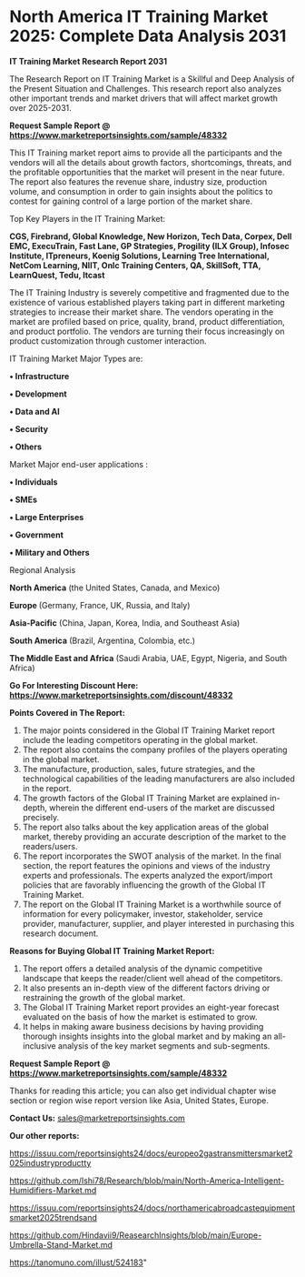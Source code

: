 # North America IT Training Market 2025: Complete Data Analysis 2031

<strong>IT Training Market Research Report 2031</strong>

The Research Report on IT Training Market is a Skillful and Deep Analysis of the Present Situation and Challenges. This research report also analyzes other important trends and market drivers that will affect market growth over 2025-2031.

<strong>Request Sample Report @ <a href=https://www.marketreportsinsights.com/sample/48332>https://www.marketreportsinsights.com/sample/48332</a></strong>

This IT Training market report aims to provide all the participants and the vendors will all the details about growth factors, shortcomings, threats, and the profitable opportunities that the market will present in the near future. The report also features the revenue share, industry size, production volume, and consumption in order to gain insights about the politics to contest for gaining control of a large portion of the market share.

Top Key Players in the IT Training Market:

<strong>CGS, Firebrand, Global Knowledge, New Horizon, Tech Data, Corpex, Dell EMC, ExecuTrain, Fast Lane, GP Strategies, Progility (ILX Group), Infosec Institute, ITpreneurs, Koenig Solutions, Learning Tree International, NetCom Learning, NIIT, Onlc Training Centers, QA, SkillSoft, TTA, LearnQuest, Tedu, Itcast</strong>

The IT Training Industry is severely competitive and fragmented due to the existence of various established players taking part in different marketing strategies to increase their market share. The vendors operating in the market are profiled based on price, quality, brand, product differentiation, and product portfolio. The vendors are turning their focus increasingly on product customization through customer interaction.

IT Training Market Major Types are:

<strong>•  Infrastructure

•  Development

•  Data and AI

•  Security

•  Others</strong>

Market Major end-user applications :

<strong>•  Individuals

•  SMEs

•  Large Enterprises

•  Government

•  Military and Others</strong>

Regional Analysis

</u><strong><b>North America</b></strong> (the United States, Canada, and Mexico)

<strong><b>Europe </b></strong>(Germany, France, UK, Russia, and Italy)

<strong><b>Asia-Pacific</b></strong> (China, Japan, Korea, India, and Southeast Asia)

<strong><b>South America</b></strong> (Brazil, Argentina, Colombia, etc.)

<strong><b>The Middle East and Africa</b></strong> (Saudi Arabia, UAE, Egypt, Nigeria, and South Africa)

<strong>Go For Interesting Discount Here: <a href=https://www.marketreportsinsights.com/discount/48332>https://www.marketreportsinsights.com/discount/48332</a></strong>

<strong>Points Covered in The Report:</strong>
<ol>
  <li>The major points considered in the Global IT Training Market report include the leading competitors operating in the global market.</li>
  <li>The report also contains the company profiles of the players operating in the global market.</li>
  <li>The manufacture, production, sales, future strategies, and the technological capabilities of the leading manufacturers are also included in the report.</li>
  <li>The growth factors of the Global IT Training Market are explained in-depth, wherein the different end-users of the market are discussed precisely.</li>
  <li>The report also talks about the key application areas of the global market, thereby providing an accurate description of the market to the readers/users.</li>
  <li>The report incorporates the SWOT analysis of the market. In the final section, the report features the opinions and views of the industry experts and professionals. The experts analyzed the export/import policies that are favorably influencing the growth of the Global IT Training Market.</li>
  <li>The report on the Global IT Training Market is a worthwhile source of information for every policymaker, investor, stakeholder, service provider, manufacturer, supplier, and player interested in purchasing this research document.</li>
</ol>
<strong>Reasons for Buying Global IT Training Market Report:</strong>

<ol>
  <li>The report offers a detailed analysis of the dynamic competitive landscape that keeps the reader/client well ahead of the competitors.</li>
  <li>It also presents an in-depth view of the different factors driving or restraining the growth of the global market.</li>
  <li>The Global IT Training Market report provides an eight-year forecast evaluated on the basis of how the market is estimated to grow.</li>
  <li>It helps in making aware business decisions by having providing thorough insights insights into the global market and by making an all-inclusive analysis of the key market segments and sub-segments.</li>
</ol>
<strong>Request Sample Report @ <a href=https://www.marketreportsinsights.com/sample/48332>https://www.marketreportsinsights.com/sample/48332</a></strong>


Thanks for reading this article; you can also get individual chapter wise section or region wise report version like Asia, United States, Europe.

<strong>Contact Us:</strong>
sales@marketreportsinsights.com

<strong>Our other reports:</strong>

<a href=https://issuu.com/reportsinsights24/docs/europeo2gastransmittersmarket2025industryproductty>https://issuu.com/reportsinsights24/docs/europeo2gastransmittersmarket2025industryproductty</a>

<a href=https://github.com/Ishi78/Research/blob/main/North-America-Intelligent-Humidifiers-Market.md>https://github.com/Ishi78/Research/blob/main/North-America-Intelligent-Humidifiers-Market.md</a>

<a href=https://issuu.com/reportsinsights24/docs/northamericabroadcastequipmentsmarket2025trendsand>https://issuu.com/reportsinsights24/docs/northamericabroadcastequipmentsmarket2025trendsand</a>

<a href=https://github.com/Hindavii9/ReasearchInsights/blob/main/Europe-Umbrella-Stand-Market.md>https://github.com/Hindavii9/ReasearchInsights/blob/main/Europe-Umbrella-Stand-Market.md</a>

<a href=https://tanomuno.com/illust/524183>https://tanomuno.com/illust/524183</a>"
